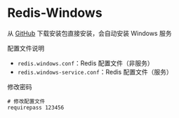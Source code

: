 # Redis-Windows

从 [GitHub](https://github.com/tporadowski/redis) 下载安装包直接安装，会自动安装 Windows 服务

配置文件说明

+ `redis.windows.conf`：Redis 配置文件（非服务）
+ `redis.windows-service.conf`：Redis 配置文件（服务）

修改密码

```shell
# 修改配置文件
requirepass 123456
```

